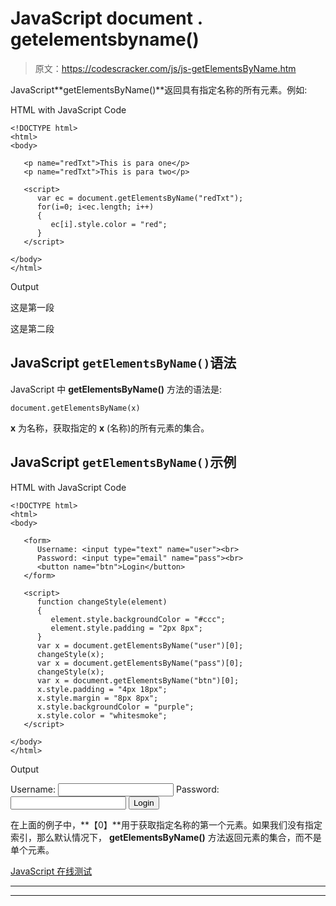 # JavaScript document . getelementsbyname()

> 原文：<https://codescracker.com/js/js-getElementsByName.htm>

JavaScript**getElementsByName()**返回具有指定名称的所有元素。例如:

HTML with JavaScript Code

```
<!DOCTYPE html>
<html>
<body>

   <p name="redTxt">This is para one</p>
   <p name="redTxt">This is para two</p>

   <script>
      var ec = document.getElementsByName("redTxt");
      for(i=0; i<ec.length; i++)
      {
         ec[i].style.color = "red";
      }
   </script>

</body>
</html>
```

Output

这是第一段

这是第二段

## JavaScript `getElementsByName()`语法

JavaScript 中 **getElementsByName()** 方法的语法是:

```
document.getElementsByName(x)
```

**x** 为名称，获取指定的 **x** (名称)的所有元素的集合。

## JavaScript `getElementsByName()`示例

HTML with JavaScript Code

```
<!DOCTYPE html>
<html>
<body>

   <form>
      Username: <input type="text" name="user"><br>
      Password: <input type="email" name="pass"><br>
      <button name="btn">Login</button>
   </form>

   <script>
      function changeStyle(element)
      {
         element.style.backgroundColor = "#ccc";
         element.style.padding = "2px 8px";
      }
      var x = document.getElementsByName("user")[0];
      changeStyle(x);
      var x = document.getElementsByName("pass")[0];
      changeStyle(x);
      var x = document.getElementsByName("btn")[0];
      x.style.padding = "4px 18px";
      x.style.margin = "8px 8px";
      x.style.backgroundColor = "purple";
      x.style.color = "whitesmoke";
   </script>

</body>
</html>
```

Output

<form>Username: <input type="text" name="user">
Password: <input type="email" name="pass">
<button name="btn">Login</button></form>

在上面的例子中，**【0】**用于获取指定名称的第一个元素。如果我们没有指定 索引，那么默认情况下， **getElementsByName()** 方法返回元素的集合，而不是单个元素。

[JavaScript 在线测试](/exam/showtest.php?subid=6)

* * *

* * *